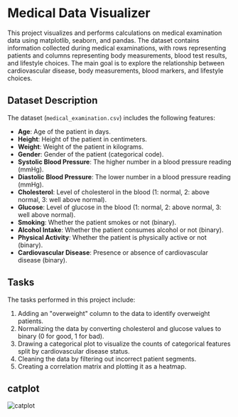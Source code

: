 # Medical Data Visualizer

This project visualizes and performs calculations on medical examination data using matplotlib, seaborn, and pandas. The dataset contains information collected during medical examinations, with rows representing patients and columns representing body measurements, blood test results, and lifestyle choices. The main goal is to explore the relationship between cardiovascular disease, body measurements, blood markers, and lifestyle choices.

## Dataset Description

The dataset (`medical_examination.csv`) includes the following features:

- **Age**: Age of the patient in days.
- **Height**: Height of the patient in centimeters.
- **Weight**: Weight of the patient in kilograms.
- **Gender**: Gender of the patient (categorical code).
- **Systolic Blood Pressure**: The higher number in a blood pressure reading (mmHg).
- **Diastolic Blood Pressure**: The lower number in a blood pressure reading (mmHg).
- **Cholesterol**: Level of cholesterol in the blood (1: normal, 2: above normal, 3: well above normal).
- **Glucose**: Level of glucose in the blood (1: normal, 2: above normal, 3: well above normal).
- **Smoking**: Whether the patient smokes or not (binary).
- **Alcohol Intake**: Whether the patient consumes alcohol or not (binary).
- **Physical Activity**: Whether the patient is physically active or not (binary).
- **Cardiovascular Disease**: Presence or absence of cardiovascular disease (binary).

## Tasks

The tasks performed in this project include:

1. Adding an "overweight" column to the data to identify overweight patients.
2. Normalizing the data by converting cholesterol and glucose values to binary (0 for good, 1 for bad).
3. Drawing a categorical plot to visualize the counts of categorical features split by cardiovascular disease status.
4. Cleaning the data by filtering out incorrect patient segments.
5. Creating a correlation matrix and plotting it as a heatmap.

## catplot
![catplot](https://github.com/NipuniVithana/Medical_Data_Visualizer/assets/99274261/0569dfea-a3b3-4d97-a771-1d925614163d)
